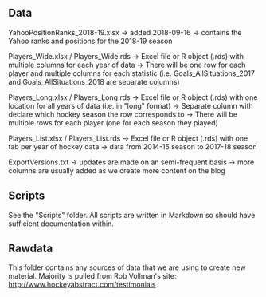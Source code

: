 ## Data

YahooPositionRanks_2018-19.xlsx
-> added 2018-09-16
-> contains the Yahoo ranks and positions for the 2018-19 season

Players_Wide.xlsx / Players_Wide.rds
-> Excel file or R object (.rds) with multiple columns for each year of data
-> There will be one row for each player and multiple columns for each statistic (i.e. Goals_AllSituations_2017 and Goals_AllSituations_2018 are separate columns)

Players_Long.xlsx / Players_Long.rds
-> Excel file or R object (.rds) with one location for all years of data (i.e. in "long" format)
-> Separate column with declare which hockey season the row corresponds to
-> There will be multiple rows for each player (one for each season they played)

Players_List.xlsx / Players_List.rds
-> Excel file or R object (.rds) with one tab per year of hockey data
-> data from 2014-15 season to 2017-18 season

ExportVersions.txt
-> updates are made on an semi-frequent basis
-> more columns are usually added as we create more content on the blog

## Scripts

See the "Scripts" folder. All scripts are written in Markdown so should have sufficient documentation within.

## Rawdata

This folder contains any sources of data that we are using to create new material. Majority is pulled from Rob Vollman's site: http://www.hockeyabstract.com/testimonials